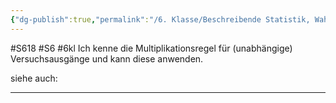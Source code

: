 ```yaml
---
{"dg-publish":true,"permalink":"/6. Klasse/Beschreibende Statistik, Wahrscheinlichkeit/Multiplikationsregel für (unabhängige) Versuchsausgänge/"}
---
```


#S618 #S6 #6kl
Ich kenne die Multiplikationsregel für (unabhängige) Versuchsausgänge und kann diese anwenden.

siehe auch:
___
